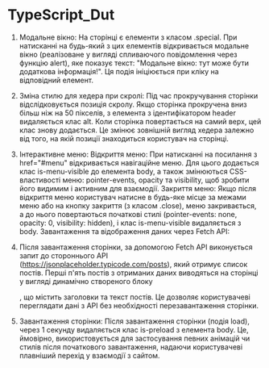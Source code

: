 # TypeScript_Dut

1. Модальне вікно: На сторінці є елементи з класом .special. При натисканні на будь-який з цих елементів відкривається модальне вікно (реалізоване у вигляді спливаючого повідомлення через функцію alert), яке показує текст: "Модальне вікно: тут може бути додаткова інформація!". Ця подія ініціюється при кліку на відповідний елемент.

2. Зміна стилю для хедера при скролі: Під час прокручування сторінки відслідковується позиція скролу. Якщо сторінка прокручена вниз більш ніж на 50 пікселів, з елемента з ідентифікатором header видаляється клас alt. Коли сторінка повертається на самий верх, цей клас знову додається. Це змінює зовнішній вигляд хедера залежно від того, на якій позиції знаходиться користувач на сторінці.

3. Інтерактивне меню:
Відкриття меню: При натисканні на посилання з href="#menu" відкривається навігаційне меню. Для цього додається клас is-menu-visible до елемента body, а також змінюються CSS-властивості меню: pointer-events, opacity та visibility, щоб зробити його видимим і активним для взаємодії.
Закриття меню: Якщо після відкриття меню користувач натисне в будь-яке місце за межами меню або на кнопку закриття (з класом .close), меню закривається, а до нього повертаються початкові стилі (pointer-events: none, opacity: 0, visibility: hidden), і клас is-menu-visible видаляється з body.
Завантаження та відображення даних через Fetch API:

4. Після завантаження сторінки, за допомогою Fetch API виконується запит до стороннього API (https://jsonplaceholder.typicode.com/posts), який отримує список постів.
Перші п'ять постів з отриманих даних виводяться на сторінці у вигляді динамічно створеного блоку <section>, що містить заголовки та текст постів. Це дозволяє користувачеві переглядати дані з API без необхідності перезавантаження сторінки.
5. Завантаження сторінки: Після завантаження сторінки (подія load), через 1 секунду видаляється клас is-preload з елемента body. Це, ймовірно, використовується для застосування певних анімацій чи стилів після початкового завантаження, надаючи користувачеві плавніший перехід у взаємодії з сайтом.
